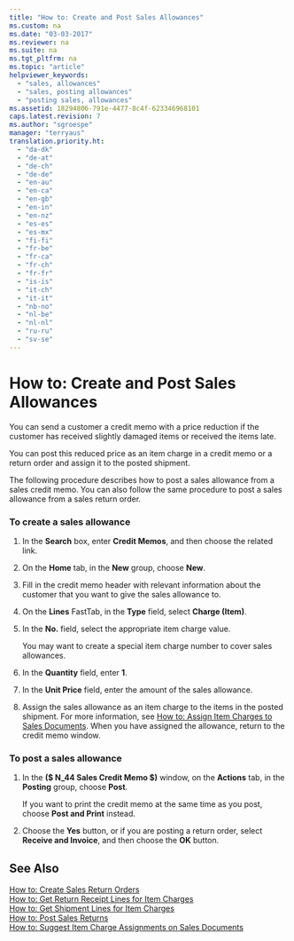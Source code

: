 ```yaml
---
title: "How to: Create and Post Sales Allowances"
ms.custom: na
ms.date: "03-03-2017"
ms.reviewer: na
ms.suite: na
ms.tgt_pltfrm: na
ms.topic: "article"
helpviewer_keywords: 
  - "sales, allowances"
  - "sales, posting allowances"
  - "posting sales, allowances"
ms.assetid: 18294806-791e-4477-8c4f-623346968101
caps.latest.revision: 7
ms.author: "sgroespe"
manager: "terryaus"
translation.priority.ht: 
  - "da-dk"
  - "de-at"
  - "de-ch"
  - "de-de"
  - "en-au"
  - "en-ca"
  - "en-gb"
  - "en-in"
  - "en-nz"
  - "es-es"
  - "es-mx"
  - "fi-fi"
  - "fr-be"
  - "fr-ca"
  - "fr-ch"
  - "fr-fr"
  - "is-is"
  - "it-ch"
  - "it-it"
  - "nb-no"
  - "nl-be"
  - "nl-nl"
  - "ru-ru"
  - "sv-se"
---
```

# How to: Create and Post Sales Allowances
You can send a customer a credit memo with a price reduction if the customer has received slightly damaged items or received the items late.  
  
 You can post this reduced price as an item charge in a credit memo or a return order and assign it to the posted shipment.  
  
 The following procedure describes how to post a sales allowance from a sales credit memo. You can also follow the same procedure to post a sales allowance from a sales return order.  
  
### To create a sales allowance  
  
1.  In the **Search** box, enter **Credit Memos**, and then choose the related link.  
  
2.  On the **Home** tab, in the **New** group, choose **New**.  
  
3.  Fill in the credit memo header with relevant information about the customer that you want to give the sales allowance to.  
  
4.  On the **Lines** FastTab, in the **Type** field, select **Charge \(Item\)**.  
  
5.  In the **No.** field, select the appropriate item charge value.  
  
     You may want to create a special item charge number to cover sales allowances.  
  
6.  In the **Quantity** field, enter **1**.  
  
7.  In the **Unit Price** field, enter the amount of the sales allowance.  
  
8.  Assign the sales allowance as an item charge to the items in the posted shipment. For more information, see [How to: Assign Item Charges to Sales Documents](../Sales/how-to-assign-item-charges-to-sales-documents.md). When you have assigned the allowance, return to the credit memo window.  
  
### To post a sales allowance  
  
1.  In the **\($ N\_44 Sales Credit Memo $\)** window, on the **Actions** tab, in the **Posting** group, choose **Post**.  
  
     If you want to print the credit memo at the same time as you post, choose   **Post and Print** instead.  
  
2.  Choose the **Yes** button, or if you are posting a return order, select **Receive and Invoice**, and then choose the **OK** button.  
  
## See Also  
 [How to: Create Sales Return Orders](../Sales/how-to-create-sales-return-orders.md)   
 [How to: Get Return Receipt Lines for Item Charges](../Finance/how-to-get-return-receipt-lines-for-item-charges.md)   
 [How to: Get Shipment Lines for Item Charges](../Finance/how-to-get-shipment-lines-for-item-charges.md)   
 [How to: Post Sales Returns](../Sales/how-to-post-sales-returns.md)   
 [How to: Suggest Item Charge Assignments on Sales Documents](../Finance/how-to-suggest-item-charge-assignments-on-sales-documents.md)